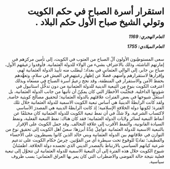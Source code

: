 <h1 dir="rtl">استقرار أسرة الصباح في حكم الكويت وتولي الشيخ صباح الأول حكم البلاد .</h1>

<h5 dir="rtl">العام الهجري:  1169

العام الميلادي: 1755

</h5>

<p dir="rtl">سعى المستوطِنون الأولون آلُ الصباح من العتوب في الكويت، إلى تأمين مركزِهم في إمارتهم الناشئة، وذلك بالاعترافِ بشيء من الولاء للدولة العثمانية. فأوفدوا زعيمَهم الأول، صباح بن جابر، إلى الوالي العثماني في بغداد؛ ليطلب منه تأييدَ الدولة العثمانية لهم، وإقرارها لاستقرارهم وأمنهم، فضلًا عن إظهارِ رغبتِهم في العيش في سلامٍ، وتعهُّدهم بحفظ الأمن والاستقرار في المنطقة، وقد نجح زعيمُ أُسرة الصباح في مسعاه وبذلك اعترفت الكويت بنوعٍ مِن التبعية الدينية للدولة العثمانية من دون تدخُّل استانبول في شؤونها الداخلية. فتجنَّبت الأخطارَ التي كان يمكِنُ أن تأتيها من جانب الدولة العثمانية، بل استغَلَّ شيوخها في بعض الفترات علاقتَهم بالدولة العثمانية؛ لتحقيق مصالح كويتية خاصة, ولقد كانت الرابطةُ الدينيةُ هي أساس تبعية الكويت الاسمية للدولة العثمانية خلال تلك الفترة؛ لكونها دولة الخلافة الإسلامية؛ إذ كانت الرابطةُ الدينية هي المصدرَ الأساسي لاكتساب الشرعية. ولا شكَّ في أن نمط تبعية الكويت للدولة العثمانية كان مختلفًا عن أنماط التبعية لسائر ولايات الدولة العثمانية؛ فقد كان هناك: نمط التبعية الفعلية، ونمط السيادة القانونية، والنمط الأقرب إلى علاقة التحالف. وقد حمل الكويتَ على الإقرار بالتبعية الاسمية للدولة العثمانية عوامِلُ عِدَّةٌ أبرزها: سعيُ أهل الكويت إلى تحقيق نوع من التوازن في علاقاتهم بين الدولة العثمانية وبني خالد الذين كانوا يسيطرون على الأحساء والقطيف؛ تفاديًا للوقوع تحت سيطرة أي من القوَّتين. حِرصُ حكام الكويت على تدعيم شرعية كيانهم السياسي بالارتباط بالمصدر الديني الذي تجسده دولة الخلافة. اطمئنانُ شيوخ الكويت خلال هذه الفترة إلى أن التبعيةَ الاسمية للدولة العثمانية لن تتحوَّل إلى تبعية فعلية نتيجة حالة الفوضى والاضطراب التي كان يمر بها العراق العثماني؛ بسب ظروف سياسية.</p></br>
